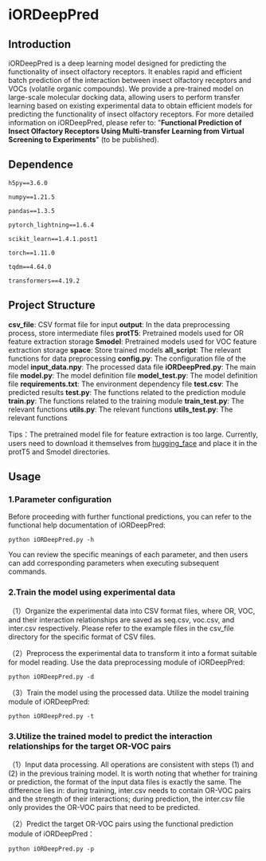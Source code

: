 # iORDeepPred

## Introduction
iORDeepPred is a deep learning model designed for predicting the functionality of insect olfactory receptors. It enables rapid and efficient batch prediction of the interaction between insect olfactory receptors and VOCs (volatile organic compounds). We provide a pre-trained model on large-scale molecular docking data, allowing users to perform transfer learning based on existing experimental data to obtain efficient models for predicting the functionality of insect olfactory receptors. For more detailed information on iORDeepPred, please refer to: "**Functional Prediction of Insect Olfactory Receptors Using Multi-transfer Learning from Virtual Screening to Experiments**" (to be published).

## Dependence

`h5py==3.6.0`

`numpy==1.21.5`

`pandas==1.3.5`

`pytorch_lightning==1.6.4`

`scikit_learn==1.4.1.post1`

`torch==1.11.0`

`tqdm==4.64.0`

`transformers==4.19.2`


## Project Structure
**csv_file**: CSV format file for input
**output**: In the data preprocessing process, store intermediate files
**protT5**: Pretrained models used for OR feature extraction storage
**Smodel**: Pretrained models used for VOC feature extraction storage
**space**: Store trained models
**all_script**: The relevant functions for data preprocessing
**config.py**: The configuration file of the model
**input_data.npy**: The processed data file
**iORDeepPred.py**: The main file
**model.py**: The model definition file
**model_test.py**: The model definition file
**requirements.txt**: The environment dependency file
**test.csv**: The predicted results
**test.py**: The functions related to the prediction module
**train.py**: The functions related to the training module
**train_test.py**: The relevant functions
**utils.py**: The relevant functions
**utils_test.py**: The relevant functions

Tips：The pretrained model file for feature extraction is too large. Currently, users need to download it themselves from [hugging_face](http://www.huggingface.co) and place it in the protT5 and Smodel directories.

## Usage
### 1.Parameter configuration
Before proceeding with further functional predictions, you can refer to the functional help documentation of iORDeepPred:

`python iORDeepPred.py -h`

You can review the specific meanings of each parameter, and then users can add corresponding parameters when executing subsequent commands.

### 2.Train the model using experimental data
（1）Organize the experimental data into CSV format files, where OR, VOC, and their interaction relationships are saved as seq.csv, voc.csv, and inter.csv respectively. Please refer to the example files in the csv_file directory for the specific format of CSV files.

（2）Preprocess the experimental data to transform it into a format suitable for model reading. Use the data preprocessing module of iORDeepPred:

`python iORDeepPred.py -d`

（3）Train the model using the processed data. Utilize the model training module of iORDeepPred:

`python iORDeepPred.py -t`


### 3.Utilize the trained model to predict the interaction relationships for the target OR-VOC pairs
（1）Input data processing. All operations are consistent with steps (1) and (2) in the previous training model. It is worth noting that whether for training or prediction, the format of the input data files is exactly the same. The difference lies in: during training, inter.csv needs to contain OR-VOC pairs and the strength of their interactions; during prediction, the inter.csv file only provides the OR-VOC pairs that need to be predicted.

（2）Predict the target OR-VOC pairs using the functional prediction module of iORDeepPred：

`python iORDeepPred.py -p`



